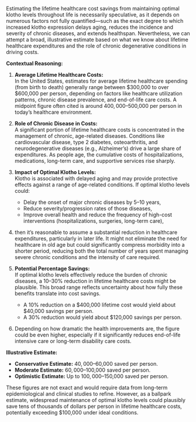 Estimating the lifetime healthcare cost savings from maintaining optimal klotho levels throughout life is necessarily speculative, as it depends on numerous factors not fully quantified—such as the exact degree to which increased klotho expression delays aging, reduces the incidence and severity of chronic diseases, and extends healthspan. Nevertheless, we can attempt a broad, illustrative estimate based on what we know about lifetime healthcare expenditures and the role of chronic degenerative conditions in driving costs.

**Contextual Reasoning:**

1. **Average Lifetime Healthcare Costs:**  
    In the United States, estimates for average lifetime healthcare spending (from birth to death) generally range between $300,000 to over $600,000 per person, depending on factors like healthcare utilization patterns, chronic disease prevalence, and end-of-life care costs. A midpoint figure often cited is around $400,000–$500,000 per person in today’s healthcare environment.

2. **Role of Chronic Disease in Costs:**  
    A significant portion of lifetime healthcare costs is concentrated in the management of chronic, age-related diseases. Conditions like cardiovascular disease, type 2 diabetes, osteoarthritis, and neurodegenerative diseases (e.g., Alzheimer’s) drive a large share of expenditures. As people age, the cumulative costs of hospitalizations, medications, long-term care, and supportive services rise sharply.

3. **Impact of Optimal Klotho Levels:**  
    Klotho is associated with delayed aging and may provide protective effects against a range of age-related conditions. If optimal klotho levels could:

   * Delay the onset of major chronic diseases by 5–10 years,  
   * Reduce severity/progression rates of those diseases,  
   * Improve overall health and reduce the frequency of high-cost interventions (hospitalizations, surgeries, long-term care),  
4. then it’s reasonable to assume a substantial reduction in healthcare expenditures, particularly in later life. It might not eliminate the need for healthcare in old age but could significantly compress morbidity into a shorter period, reducing both the total number of years spent managing severe chronic conditions and the intensity of care required.

5. **Potential Percentage Savings:**  
    If optimal klotho levels effectively reduce the burden of chronic diseases, a 10–30% reduction in lifetime healthcare costs might be plausible. This broad range reflects uncertainty about how fully these benefits translate into cost savings.

   * A 10% reduction on a $400,000 lifetime cost would yield about $40,000 savings per person.  
   * A 30% reduction would yield about $120,000 savings per person.  
6. Depending on how dramatic the health improvements are, the figure could be even higher, especially if it significantly reduces end-of-life intensive care or long-term disability care costs.

**Illustrative Estimate:**

* **Conservative Estimate:** $40,000–$60,000 saved per person.  
* **Moderate Estimate:** $60,000–$100,000 saved per person.  
* **Optimistic Estimate:** Up to $100,000–$150,000 saved per person.

These figures are not exact and would require data from long-term epidemiological and clinical studies to refine. However, as a ballpark estimate, widespread maintenance of optimal klotho levels could plausibly save tens of thousands of dollars per person in lifetime healthcare costs, potentially exceeding $100,000 under ideal conditions.
